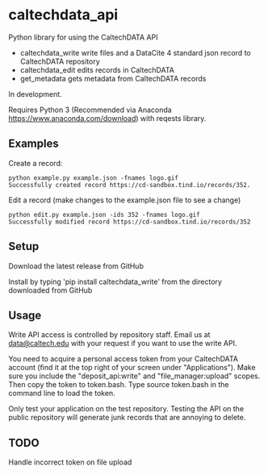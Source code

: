 # caltechdata_api

Python library for using the CaltechDATA API

- caltechdata_write write files and a DataCite 4 standard json record to CaltechDATA repository
- caltechdata_edit edits records in CaltechDATA
- get_metadata gets metadata from CaltechDATA records

In development. 

Requires Python 3 (Recommended via Anaconda https://www.anaconda.com/download) with reqests library.

## Examples

Create a record:

```shell
python example.py example.json -fnames logo.gif
Successfully created record https://cd-sandbox.tind.io/records/352.  
```

Edit a record (make changes to the example.json file to see a change)
```
python edit.py example.json -ids 352 -fnames logo.gif
Successfully modified record https://cd-sandbox.tind.io/records/352
```

## Setup 

Download the latest release from GitHub

Install by typing 'pip install caltechdata_write'
from the directory downloaded from GitHub

## Usage

Write API access is controlled by repository staff.  Email us at data@caltech.edu 
with your request if you want to use the write API.

You need to acquire a personal access token from your CaltechDATA account
(find it at the top right of your screen under "Applications").
Make sure you include the "deposit_api:write" and "file_manager:upload"
scopes.  Then copy the token to token.bash.  Type source token.bash in 
the command line to load the token.  

Only test your application on the test repository.  Testing the API on the public 
repository will generate junk records that are annoying to delete.

## TODO

Handle incorrect token on file upload

